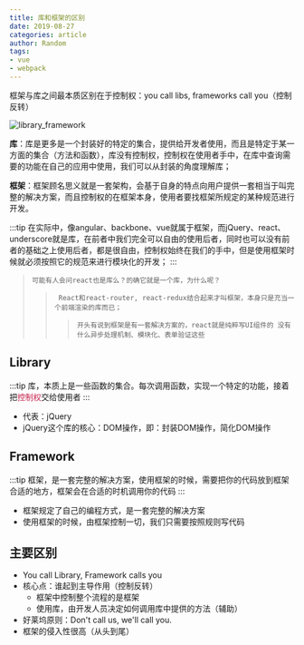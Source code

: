 ```yaml
---
title: 库和框架的区别
date: 2019-08-27
categories: article
author: Random
tags:
- vue
- webpack
---
```


框架与库之间最本质区别在于控制权：you call libs, frameworks call you（控制反转）

![library_framework](@public/library_framework.png)

**库**：库是更多是一个封装好的特定的集合，提供给开发者使用，而且是特定于某一方面的集合（方法和函数），库没有控制权，控制权在使用者手中，在库中查询需要的功能在自己的应用中使用，我们可以从封装的角度理解库；

**框架**：框架顾名思义就是一套架构，会基于自身的特点向用户提供一套相当于叫完整的解决方案，而且控制权的在框架本身，使用者要找框架所规定的某种规范进行开发。

:::tip
在实际中，像angular、backbone、vue就属于框架，而jQuery、react、underscore就是库，在前者中我们完全可以自由的使用后者，同时也可以没有前者的基础之上使用后者，都是很自由，控制权始终在我们的手中，但是使用框架时候就必须按照它的规范来进行模块化的开发；
:::

>     可能有人会问react也是库么？的确它就是一个库，为什么呢？
>>      React和react-router, react-redux结合起来才叫框架，本身只是充当一个前端渲染的库而已；
>>>     开头有说到框架是有一套解决方案的，react就是纯粹写UI组件的 没有什么异步处理机制、模块化、表单验证这些

## Library

:::tip
库，本质上是一些函数的集合。每次调用函数，实现一个特定的功能，接着把<font color="#c7254e">控制权</font>交给使用者
:::

- 代表：jQuery
- jQuery这个库的核心：DOM操作，即：封装DOM操作，简化DOM操作

## Framework

:::tip
框架，是一套完整的解决方案，使用框架的时候，需要把你的代码放到框架合适的地方，框架会在合适的时机调用你的代码
:::

- 框架规定了自己的编程方式，是一套完整的解决方案
- 使用框架的时候，由框架控制一切，我们只需要按照规则写代码

## 主要区别

- You call Library, Framework calls you
- 核心点：谁起到主导作用（控制反转）
  - 框架中控制整个流程的是框架
  - 使用库，由开发人员决定如何调用库中提供的方法（辅助）
- 好莱坞原则：Don't call us, we'll call you.
- 框架的侵入性很高（从头到尾）